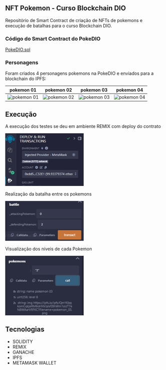 ## NFT Pokemon - Curso Blockchain DIO

Repositório de Smart Contract de criação de NFTs de pokemons e execução de batalhas para o curso Blockchain DIO.

### Código do Smart Contract do PokeDIO
[PokeDIO.sol](contracts/PokeDIO.sol)

### Personagens

Foram criados 4 personagens pokemons na PokeDIO e enviados para a blockchain do IPFS:

| pokemon 01   | pokemon 02 | pokemon 03   | pokemon 04  |
|:--------:|:--------:|:--------:|:--------:|
| <img src="https://ipfs.io/ipfs/QmfATxxnKCrMTLZgBKvjQqgXejsHLpqkeRWVKRTBMvceeF?filename=pokemon_01.png" alt="pokemon 01" style="width:200px;"> | <img src="https://ipfs.io/ipfs/QmQivXKW7P4na5y7Me4sXLwvfnCP13UL4tcRR2NpraBXsU?filename=pokemon_02.png" alt="pokemon 02" style="width:200px;"> | <img src="https://ipfs.io/ipfs/QmYKbqkomCqkjeRM6ohNVzaVEBhWm1oUT7eN8WAarVRFKC?filename=pokemon_03.png" alt="pokemon 03" style="width:200px;"> | <img src="https://ipfs.io/ipfs/QmWxdjcXxDyUbAoN13AMr5PpKpP2ofcxhvsRYUeEUntrDa?filename=pokemon_04.png" alt="pokemon 04" style="width:200px;"> |

## Execução

A execução dos testes se deu em ambiente REMIX com deploy do contrato

<img src="./img/remix01.png" alt="depoly do contrato" style="width:250px;">


Realização da batalha entre os pokemons

<img src="./img/remix02.png" alt="batalha de pokedio" style="width:250px;">


Visualização dos níveis de cada Pokemon

<img src="./img/remix03.png" alt="níveis dos pokemons" style="width:250px;">


## Tecnologias
* SOLIDITY
* REMIX
* GANACHE
* IPFS
* METAMASK WALLET